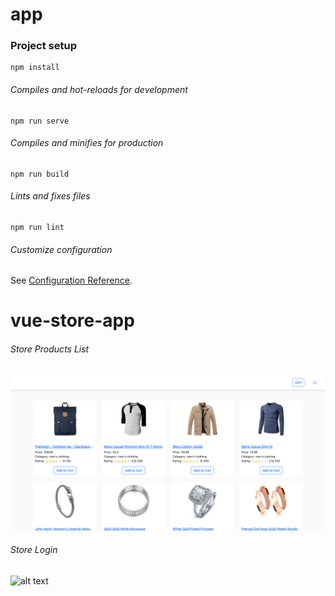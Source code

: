 # app

### Project setup
```
npm install
```

###### Compiles and hot-reloads for development
```
npm run serve
```

###### Compiles and minifies for production
```
npm run build
```

###### Lints and fixes files
```
npm run lint
```

###### Customize configuration
See [Configuration Reference](https://cli.vuejs.org/config/).
# vue-store-app


###### Store Products List

![alt text](https://github.com/sathishvisar/vue-store-app/blob/master/screenshot_1.png?raw=true)

###### Store Login
![alt text](https://github.com/sathishvisar/vue-store-app/blob/master/screenshot_2.png?raw=true)

